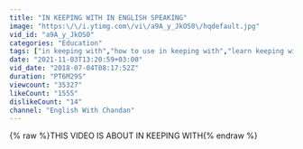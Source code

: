 ```yaml
---
title: "IN KEEPING WITH IN ENGLISH SPEAKING"
image: "https:\/\/i.ytimg.com\/vi\/a9A_y_JkOS0\/hqdefault.jpg"
vid_id: "a9A_y_JkOS0"
categories: "Education"
tags: ["in keeping with","how to use in keeping with","learn keeping with"]
date: "2021-11-03T13:20:59+03:00"
vid_date: "2018-07-04T08:17:52Z"
duration: "PT6M29S"
viewcount: "35327"
likeCount: "1555"
dislikeCount: "14"
channel: "English With Chandan"
---
```

{% raw %}THIS VIDEO IS ABOUT IN KEEPING WITH{% endraw %}
